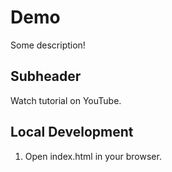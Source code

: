 # Demo

Some description!

## Subheader

Watch tutorial on YouTube.

## Local Development

1. Open  index.html in your browser.